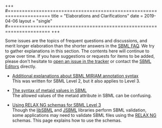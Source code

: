 +++
#=====================================================================
title  = "Elaborations and Clarifications"
date   = 2019-04-06
layout = "single"
#=====================================================================
+++

Some issues are the topics of frequent questions and discussions, and merit longer elaboration than the shorter answers in the [SBML FAQ](../faq). We try to gather explanations in this section. The contents here will continue to grow over time. If you have suggestions or requests for items to be added, please don't hesitate to [open an issue in the tracker](https://github.com/sbmlteam/sbml-org-website/issues) or contact the [SBML Editors](mailto:sbml-editors@googlegroups.com) directly.

* [Additional explanations about SBML MIRIAM annotation syntax](miriam_annotation_syntax)<br>This was written for SBML Level 2, but it also applies to Level 3.

* [The syntax of metaid values in SBML](metaid_syntax)<br>The allowed values of the metaid attribute in SBML can be confusing.

* [Using RELAX NG schemas for SBML Level 3](using-rng-schemas)<br>Though the [libSBML](/software/libsbml) and [JSBML](/software/jsbml) libraries perform SBML validation, some applications may need to validate SBML files using the [RELAX NG](https://relaxng.org) schemas. This page explains how to use the schemas.
